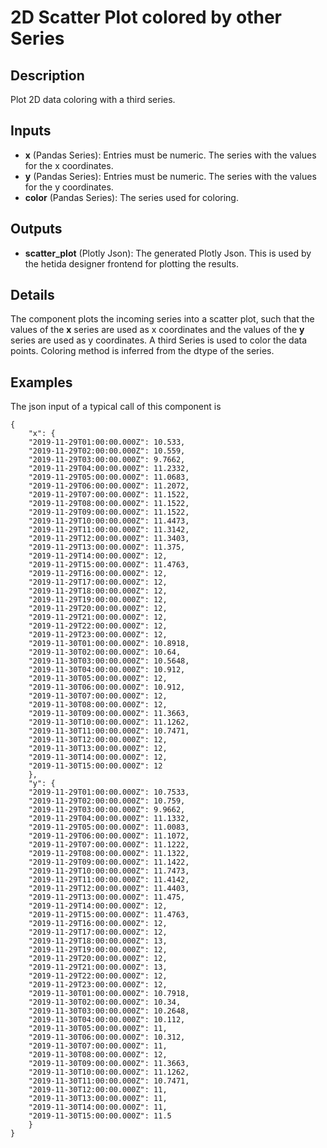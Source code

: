 # 2D Scatter Plot colored by other Series

## Description
Plot 2D data coloring with a third series.

## Inputs
* **x** (Pandas Series): Entries must be numeric. The series with the values for the x coordinates.
* **y** (Pandas Series): Entries must be numeric. The series with the values for the y coordinates.
* **color** (Pandas Series): The series used for coloring.

## Outputs
* **scatter_plot** (Plotly Json): The generated Plotly Json. This is used by the hetida designer frontend for plotting the results.

## Details
The component plots the incoming series into a scatter plot, such that the values of the **x** series are used as x coordinates and the values of the **y** series are used as y coordinates. A third Series is used to color the data points. Coloring method is inferred from the dtype of the series.

## Examples
The json input of a typical call of this component is
```
{
	"x": {
    "2019-11-29T01:00:00.000Z": 10.533,
    "2019-11-29T02:00:00.000Z": 10.559,
    "2019-11-29T03:00:00.000Z": 9.7662,
    "2019-11-29T04:00:00.000Z": 11.2332,
    "2019-11-29T05:00:00.000Z": 11.0683,
    "2019-11-29T06:00:00.000Z": 11.2072,
    "2019-11-29T07:00:00.000Z": 11.1522,
    "2019-11-29T08:00:00.000Z": 11.1522,
    "2019-11-29T09:00:00.000Z": 11.1522,
    "2019-11-29T10:00:00.000Z": 11.4473,
    "2019-11-29T11:00:00.000Z": 11.3142,
    "2019-11-29T12:00:00.000Z": 11.3403,
    "2019-11-29T13:00:00.000Z": 11.375,
    "2019-11-29T14:00:00.000Z": 12,
    "2019-11-29T15:00:00.000Z": 11.4763,
    "2019-11-29T16:00:00.000Z": 12,
    "2019-11-29T17:00:00.000Z": 12,
    "2019-11-29T18:00:00.000Z": 12,
    "2019-11-29T19:00:00.000Z": 12,
    "2019-11-29T20:00:00.000Z": 12,
    "2019-11-29T21:00:00.000Z": 12,
    "2019-11-29T22:00:00.000Z": 12,
    "2019-11-29T23:00:00.000Z": 12,
    "2019-11-30T01:00:00.000Z": 10.8918,
    "2019-11-30T02:00:00.000Z": 10.64,
    "2019-11-30T03:00:00.000Z": 10.5648,
    "2019-11-30T04:00:00.000Z": 10.912,
    "2019-11-30T05:00:00.000Z": 12,
    "2019-11-30T06:00:00.000Z": 10.912,
    "2019-11-30T07:00:00.000Z": 12,
    "2019-11-30T08:00:00.000Z": 12,
    "2019-11-30T09:00:00.000Z": 11.3663,
    "2019-11-30T10:00:00.000Z": 11.1262,
    "2019-11-30T11:00:00.000Z": 10.7471,
    "2019-11-30T12:00:00.000Z": 12,
    "2019-11-30T13:00:00.000Z": 12,
    "2019-11-30T14:00:00.000Z": 12,
    "2019-11-30T15:00:00.000Z": 12
	},
	"y": {
    "2019-11-29T01:00:00.000Z": 10.7533,
    "2019-11-29T02:00:00.000Z": 10.759,
    "2019-11-29T03:00:00.000Z": 9.9662,
    "2019-11-29T04:00:00.000Z": 11.1332,
    "2019-11-29T05:00:00.000Z": 11.0083,
    "2019-11-29T06:00:00.000Z": 11.1072,
    "2019-11-29T07:00:00.000Z": 11.1222,
    "2019-11-29T08:00:00.000Z": 11.1322,
    "2019-11-29T09:00:00.000Z": 11.1422,
    "2019-11-29T10:00:00.000Z": 11.7473,
    "2019-11-29T11:00:00.000Z": 11.4142,
    "2019-11-29T12:00:00.000Z": 11.4403,
    "2019-11-29T13:00:00.000Z": 11.475,
    "2019-11-29T14:00:00.000Z": 12,
    "2019-11-29T15:00:00.000Z": 11.4763,
    "2019-11-29T16:00:00.000Z": 12,
    "2019-11-29T17:00:00.000Z": 12,
    "2019-11-29T18:00:00.000Z": 13,
    "2019-11-29T19:00:00.000Z": 12,
    "2019-11-29T20:00:00.000Z": 12,
    "2019-11-29T21:00:00.000Z": 13,
    "2019-11-29T22:00:00.000Z": 12,
    "2019-11-29T23:00:00.000Z": 12,
    "2019-11-30T01:00:00.000Z": 10.7918,
    "2019-11-30T02:00:00.000Z": 10.34,
    "2019-11-30T03:00:00.000Z": 10.2648,
    "2019-11-30T04:00:00.000Z": 10.112,
    "2019-11-30T05:00:00.000Z": 11,
    "2019-11-30T06:00:00.000Z": 10.312,
    "2019-11-30T07:00:00.000Z": 11,
    "2019-11-30T08:00:00.000Z": 12,
    "2019-11-30T09:00:00.000Z": 11.3663,
    "2019-11-30T10:00:00.000Z": 11.1262,
    "2019-11-30T11:00:00.000Z": 10.7471,
    "2019-11-30T12:00:00.000Z": 11,
    "2019-11-30T13:00:00.000Z": 11,
    "2019-11-30T14:00:00.000Z": 11,
    "2019-11-30T15:00:00.000Z": 11.5
    }
}
```
